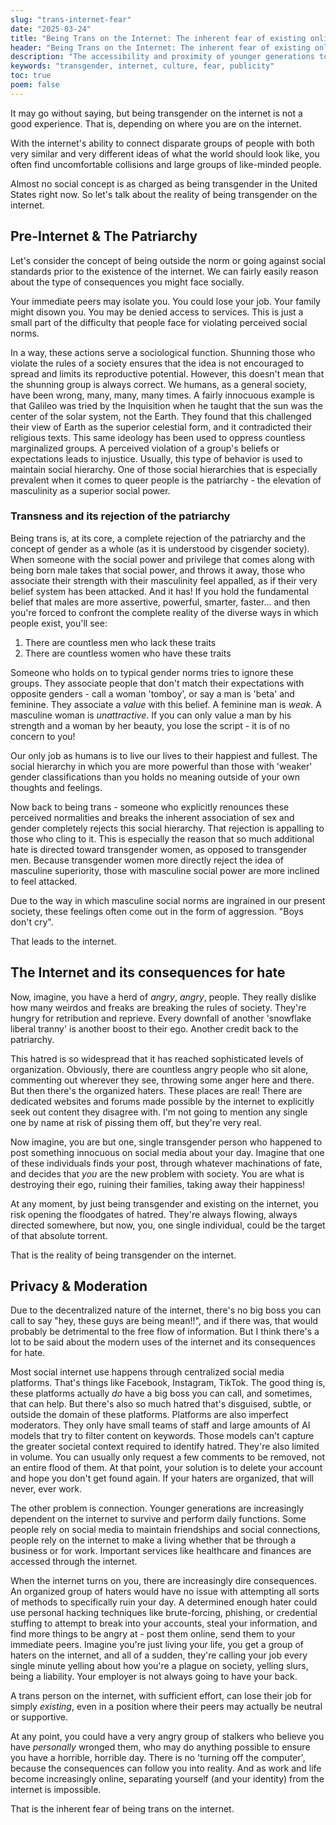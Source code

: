 ```yaml
---
slug: "trans-internet-fear"
date: "2025-03-24"
title: "Being Trans on the Internet: The inherent fear of existing online"
header: "Being Trans on the Internet: The inherent fear of existing online"
description: "The accessibility and proximity of younger generations to the internet leads to ever-increasing consequences of anonymized ostracization and hate speech. Let's talk about it."
keywords: "transgender, internet, culture, fear, publicity"
toc: true
poem: false
---
```


It may go without saying, but being transgender on the internet is not a good experience. That is, depending on where you are on the internet.

With the internet's ability to connect disparate groups of people with both very similar and very different ideas of what the world should look like, you often find uncomfortable collisions and large groups of like-minded people.

Almost no social concept is as charged as being transgender in the United States right now. So let's talk about the reality of being transgender on the internet.

## Pre-Internet & The Patriarchy

Let's consider the concept of being outside the norm or going against social standards prior to the existence of the internet. We can fairly easily reason about the type of consequences you might face socially.

Your immediate peers may isolate you. You could lose your job. Your family might disown you. You may be denied access to services. This is just a small part of the difficulty that people face for violating perceived social norms.

In a way, these actions serve a sociological function. Shunning those who violate the rules of a society ensures that the idea is not encouraged to spread and limits its reproductive potential. However, this doesn't mean that the shunning group is always correct. We humans, as a general society, have been wrong, many, many, many times. A fairly innocuous example is that Galileo was tried by the Inquisition when he taught that the sun was the center of the solar system, not the Earth. They found that this challenged their view of Earth as the superior celestial form, and it contradicted their religious texts. This same ideology has been used to oppress countless marginalized groups. A perceived violation of a group's beliefs or expectations leads to injustice. Usually, this type of behavior is used to maintain social hierarchy. One of those social hierarchies that is especially prevalent when it comes to queer people is the patriarchy - the elevation of masculinity as a superior social power.

### Transness and its rejection of the patriarchy

Being trans is, at its core, a complete rejection of the patriarchy and the concept of gender as a whole (as it is understood by cisgender society). When someone with the social power and privilege that comes along with being born male takes that social power, and throws it away, those who associate their strength with their masculinity feel appalled, as if their very belief system has been attacked. And it has! If you hold the fundamental belief that males are more assertive, powerful, smarter, faster... and then you're forced to confront the complete reality of the diverse ways in which people exist, you'll see:

1. There are countless men who lack these traits
2. There are countless women who have these traits

Someone who holds on to typical gender norms tries to ignore these groups. They associate people that don't match their expectations with opposite genders - call a woman 'tomboy', or say a man is 'beta' and feminine. They associate a _value_ with this belief. A feminine man is _weak_. A masculine woman is _unattractive_. If you can only value a man by his strength and a woman by her beauty, you lose the script - it is of no concern to you!

Our only job as humans is to live our lives to their happiest and fullest. The social hierarchy in which you are more powerful than those with 'weaker' gender classifications than you holds no meaning outside of your own thoughts and feelings.

Now back to being trans - someone who explicitly renounces these perceived normalities and breaks the inherent association of sex and gender completely rejects this social hierarchy. That rejection is appalling to those who cling to it. This is especially the reason that so much additional hate is directed toward transgender women, as opposed to transgender men. Because transgender women more directly reject the idea of masculine superiority, those with masculine social power are more inclined to feel attacked.

Due to the way in which masculine social norms are ingrained in our present society, these feelings often come out in the form of aggression. "Boys don't cry".

That leads to the internet.

## The Internet and its consequences for hate

Now, imagine, you have a herd of _angry_, _angry_, people. They really dislike how many weirdos and freaks are breaking the rules of society. They're hungry for retribution and reprieve. Every downfall of another 'snowflake liberal tranny' is another boost to their ego. Another credit back to the patriarchy.

This hatred is so widespread that it has reached sophisticated levels of organization. Obviously, there are countless angry people who sit alone, commenting out wherever they see, throwing some anger here and there. But then there's the organized haters. These places are real! There are dedicated websites and forums made possible by the internet to explicitly seek out content they disagree with. I'm not going to mention any single one by name at risk of pissing them off, but they're very real.

Now imagine, you are but one, single transgender person who happened to post something innocuous on social media about your day. Imagine that one of these individuals finds your post, through whatever machinations of fate, and decides that _you_ are the new problem with society. You are what is destroying their ego, ruining their families, taking away their happiness!

At any moment, by just being transgender and existing on the internet, you risk opening the floodgates of hatred. They're always flowing, always directed somewhere, but now, you, one single individual, could be the target of that absolute torrent.

That is the reality of being transgender on the internet.

## Privacy & Moderation

Due to the decentralized nature of the internet, there's no big boss you can call to say "hey, these guys are being mean!!", and if there was, that would probably be detrimental to the free flow of information. But I think there's a lot to be said about the modern uses of the internet and its consequences for hate.

Most social internet use happens through centralized social media platforms. That's things like Facebook, Instagram, TikTok. The good thing is, these platforms actually _do_ have a big boss you can call, and sometimes, that can help. But there's also so much hatred that's disguised, subtle, or outside the domain of these platforms. Platforms are also imperfect moderators. They only have small teams of staff and large amounts of AI models that try to filter content on keywords. Those models can't capture the greater societal context required to identify hatred. They're also limited in volume. You can usually only request a few comments to be removed, not an entire flood of them. At that point, your solution is to delete your account and hope you don't get found again. If your haters are organized, that will never, ever work.

The other problem is connection. Younger generations are increasingly dependent on the internet to survive and perform daily functions. Some people rely on social media to maintain friendships and social connections, people rely on the internet to make a living whether that be through a business or for work. Important services like healthcare and finances are accessed through the internet.

When the internet turns on you, there are increasingly dire consequences. An organized group of haters would have no issue with attempting all sorts of methods to specifically ruin your day. A determined enough hater could use personal hacking techniques like brute-forcing, phishing, or credential stuffing to attempt to break into your accounts, steal your information, and find more things to be angry at - post them online, send them to your immediate peers. Imagine you're just living your life, you get a group of haters on the internet, and all of a sudden, they're calling your job every single minute yelling about how you're a plague on society, yelling slurs, being a liability. Your employer is not always going to have your back.

A trans person on the internet, with sufficient effort, can lose their job for simply _existing_, even in a position where their peers may actually be neutral or supportive.

At any point, you could have a very angry group of stalkers who believe you have _personally_ wronged them, who may do anything possible to ensure you have a horrible, horrible day. There is no 'turning off the computer', because the consequences can follow you into reality. And as work and life become increasingly online, separating yourself (and your identity) from the internet is impossible.

That is the inherent fear of being trans on the internet.
